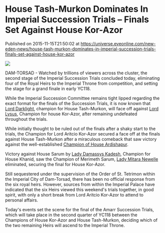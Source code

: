 # House Tash-Murkon Dominates In Imperial Succession Trials – Finals Set Against House Kor-Azor
Published on 2015-11-15T21:50:02 at https://universe.eveonline.com/new-eden-news/house-tash-murkon-dominates-in-imperial-succession-trials-finals-set-against-house-kor-azor

![](http://web.ccpgamescdn.com/newssystem/media/68767/1/AMARR.png)

DAM-TORSAD - Watched by trillions of viewers across the cluster, the second stage of the Imperial Succession Trials concluded today, eliminating four of the Royal Heirs to the Imperial Throne from competition, and setting the stage for a grand finale in early YC118.

While the Imperial Succession Committee remains tight lipped regarding the exact format for the finals of the Succession Trials, it is now known that [Lord Darklight](https://gate.eveonline.com/Profile/Kelon%20Darklight), champion for House Tash-Murkon, will face off against [Lord Lysus](https://gate.eveonline.com/Profile/Lysus), Champion for house Kor-Azor, after remaining undefeated throughout the trials.

While initially thought to be ruled out of the finals after a shaky start to the trials, the Champion for Lord Aritcio Kor-Azor secured a face off at the finals against House Tash-Murkon after a miraculous comeback that saw victory against the well-established [Champion of House Ardishapur](https://gate.eveonline.com/Profile/SoulLess%20Zealot).

Victory against House Sarum by [Lady Damassys Kadesh](https://gate.eveonline.com/Profile/Damassys%20Kadesh), Champion for House Khanid, saw the Champion of Merimeth Sarum, [Lady Mitara Newelle](https://gate.eveonline.com/Profile/Mitara%20Newelle) eliminated, securing the final for House Kor-Azor.

Still sequestered under the supervision of the Order of St. Tetrimon within the Imperial City of Dam-Torsad, there has been no official response from the six royal heirs. However, sources from within the Imperial Palace have indicated that the six Heirs viewed this weekend's trials together, in good spirit, with only a short break from Lord Aritcio Kor-Azor to attend to personal affairs.

Today's events set the scene for the final of the Amarr Succession Trials, which will take place in the second quarter of YC118 between the Champions of House Kor-Azor and House Tash-Murkon, deciding which of the two remaining Heirs will ascend to the Imperial Throne.
